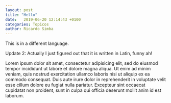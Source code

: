 ```yaml
---
layout: post
title: "Hello"
date:   2019-06-20 12:14:43 +0100
categories: Topicos
author: Ricardo Simba
---
```




This is in a different language.

Update 2: Actually I just figured out that it is written in Latin, funny ah!

Lorem ipsum dolor sit amet, consectetur adipisicing elit, sed do eiusmod tempor
incididunt ut labore et dolore magna aliqua. Ut enim ad minim veniam, quis
nostrud exercitation ullamco laboris nisi ut aliquip ex ea commodo consequat.
Duis aute irure dolor in reprehenderit in voluptate velit esse cillum dolore eu
fugiat nulla pariatur. Excepteur sint occaecat cupidatat non proident, sunt in
culpa qui officia deserunt mollit anim id est laborum.
